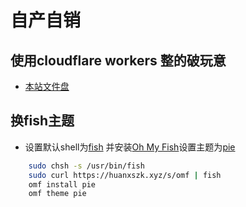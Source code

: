 # 自产自销

## 使用cloudflare workers 整的破玩意
* [本站文件盘](w.hxnb.workers.dev
)


## 换fish主题

* 设置默认shell为[fish](https://www.wanweibaike.net/wiki-Fish) 并安装[Oh My Fish](https://github.com.cnpmjs.org/oh-my-fish/oh-my-fish)设置主题为[pie](https://github.com/grissius/theme-pie)

```bash
    sudo chsh -s /usr/bin/fish 
    sudo curl https://huanxszk.xyz/s/omf | fish 
    omf install pie 
    omf theme pie 
```